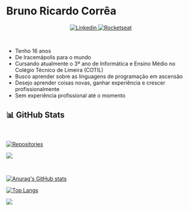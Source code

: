 # Bruno Ricardo Corrêa 

<p align="center">
  <a href="https://www.linkedin.com/in/brunorcorrea">
    <img src="https://img.shields.io/badge/linkedin-%230077B5.svg?&style=for-the-badge&logo=linkedin&logoColor=white" alt="Linkedin">
  </a>

  <a href="https://app.rocketseat.com.br/me/brunorcorrea">
      <img src="https://img.shields.io/badge/rocketseat-%238257e6.svg?&style=for-the-badge" alt="Rocketseat" />
  </a>
</p>


<br/> 

* Tenho 16 anos
* De Iracemápolis para o mundo
* Cursando atualmente o 3º ano de Informática e Ensino Médio no Colégio Técnico de Limeira (COTIL)
* Busco aprender sobre as linguagens de programação em ascensão
* Desejo aprender coisas novas, ganhar experiência e crescer profissionalmente
* Sem experiência profissional até o momento

## 📊 GitHub Stats

<br>

<p>
  <a href="https://github.com/thiagotandrade/brunorcorrea?">
    <img src="https://badges.pufler.dev/repos/brunorcorrea?style=for-the-badge&color=%23D3D3D3" alt="Repositories" />
  </a>

  ![](https://komarev.com/ghpvc/?username=brunorcorrea&color=blue&style=plastic)

</p>

<br>

<p align="center">

[![Anurag's GitHub stats](https://github-readme-stats.vercel.app/api?username=brunorcorrea&theme=nord)](https://github.com/anuraghazra/github-readme-stats)

[![Top Langs](https://github-readme-stats.vercel.app/api/top-langs/?username=brunorcorrea&layout=compact&theme=nord&langs_count=10)](https://github.com/anuraghazra/github-readme-stats)

</p>

![](https://hit.yhype.me/github/profile?user_id=60991787)

